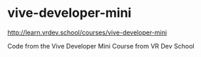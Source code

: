 # vive-developer-mini

http://learn.vrdev.school/courses/vive-developer-mini

Code from the Vive Developer Mini Course from VR Dev School
